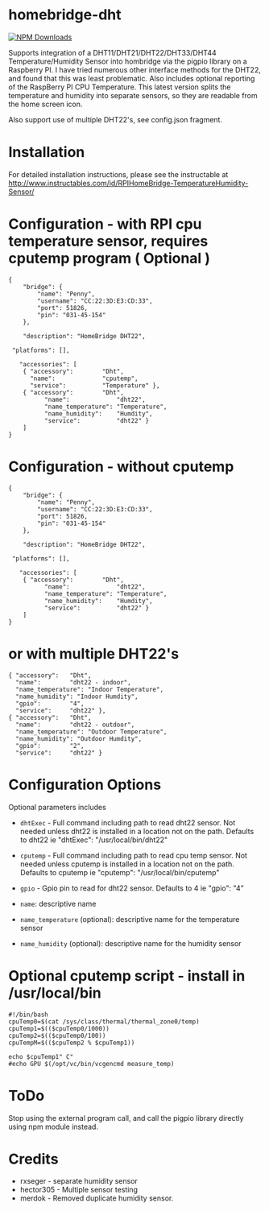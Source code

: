 # homebridge-dht

[![NPM Downloads](https://img.shields.io/npm/dm/homebridge-dht.svg?style=flat)](https://npmjs.org/package/homebridge-dht)

Supports integration of a DHT11/DHT21/DHT22/DHT33/DHT44 Temperature/Humidity
Sensor into hombridge via the pigpio library on a Raspberry PI.   I have tried
numerous other interface methods for the DHT22, and found that this was least
problematic.  Also includes optional reporting of the RaspBerry PI CPU Temperature.
This latest version splits the temperature and humidity into separate sensors, so
they are readable from the home screen icon.

Also support use of multiple DHT22's, see config.json fragment.

# Installation

For detailed installation instructions, please see the instructable at http://www.instructables.com/id/RPIHomeBridge-TemperatureHumidity-Sensor/

# Configuration - with RPI cpu temperature sensor, requires cputemp program ( Optional )

```
{
    "bridge": {
        "name": "Penny",
        "username": "CC:22:3D:E3:CD:33",
        "port": 51826,
        "pin": "031-45-154"
    },

    "description": "HomeBridge DHT22",

 "platforms": [],

   "accessories": [
	{ "accessory":        "Dht",
	  "name":             "cputemp",
	  "service":          "Temperature" },
	{ "accessory":        "Dht",
          "name":             "dht22",
    	  "name_temperature": "Temperature",
          "name_humidity":    "Humdity",
          "service":          "dht22" }
	]
}
```
# Configuration - without cputemp
```
{
    "bridge": {
        "name": "Penny",
        "username": "CC:22:3D:E3:CD:33",
        "port": 51826,
        "pin": "031-45-154"
    },

    "description": "HomeBridge DHT22",

 "platforms": [],

   "accessories": [
	{ "accessory":        "Dht",
          "name":             "dht22",
    	  "name_temperature": "Temperature",
          "name_humidity":    "Humdity",
          "service":          "dht22" }
	]
}
```
# or with multiple DHT22's
```
{ "accessory":   "Dht",
  "name":        "dht22 - indoor",
  "name_temperature": "Indoor Temperature",
  "name_humidity": "Indoor Humdity",
  "gpio":        "4",       
  "service":     "dht22" },
{ "accessory":   "Dht",
  "name":        "dht22 - outdoor",
  "name_temperature": "Outdoor Temperature",
  "name_humidity": "Outdoor Humdity",
  "gpio":        "2",   
  "service":     "dht22" }

```

# Configuration Options

Optional parameters includes

* `dhtExec` - Full command including path to read dht22 sensor.  Not needed
unless dht22 is installed in a location not on the path.  Defaults to dht22
ie "dhtExec": "/usr/local/bin/dht22"

* `cputemp` - Full command including path to read cpu temp sensor.  Not needed
unless cputemp is installed in a location not on the path.  Defaults to cputemp
ie "cputemp": "/usr/local/bin/cputemp"

* `gpio` - Gpio pin to read for dht22 sensor.  Defaults to 4
ie "gpio": "4"

* `name`: descriptive name
* `name_temperature` (optional): descriptive name for the temperature sensor
* `name_humidity` (optional): descriptive name for the humidity sensor

# Optional cputemp script - install in /usr/local/bin
```
#!/bin/bash
cpuTemp0=$(cat /sys/class/thermal/thermal_zone0/temp)
cpuTemp1=$(($cpuTemp0/1000))
cpuTemp2=$(($cpuTemp0/100))
cpuTempM=$(($cpuTemp2 % $cpuTemp1))

echo $cpuTemp1" C"
#echo GPU $(/opt/vc/bin/vcgencmd measure_temp)
```
# ToDo

Stop using the external program call, and call the pigpio library directly using
npm module instead.

# Credits

* rxseger - separate humidity sensor
* hector305 - Multiple sensor testing
* merdok - Removed duplicate humidity sensor.
